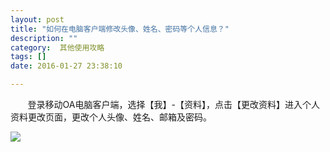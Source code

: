 ```yaml
---
layout: post
title: "如何在电脑客户端修改头像、姓名、密码等个人信息？"
description: ""
category:  其他使用攻略
tags: []
date: 2016-01-27 23:38:10

---
```

&#160; &#160; &#160; &#160;登录移动OA电脑客户端，选择【我】-【资料】，点击【更改资料】进入个人资料更改页面，更改个人头像、姓名、邮箱及密码。

![](../../../oahelps_img/ziliao.png)